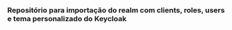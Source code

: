 ### Repositório para importação do realm com clients, roles, users e tema personalizado do Keycloak
